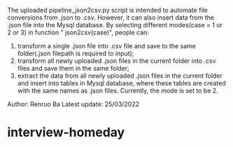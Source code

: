 The uploaded pipeline_json2csv.py script is intended to automate file conversions
from .json to .csv. However, it can also insert data from the .json file into the Mysql database.
By selecting different modes(case = 1 or 2 or 3) in function " json2csv(case)", people can:
1. transform a single .json file into .csv file and save to the same folder(.json filepath is required to input);
2. transform all newly uploaded .json files in the current folder into .csv files and save them in the same folder;
3. extract the data from all newly uploaded .json files in the current folder and insert into tables in Mysql database,
where these tables are created with the same names as .json files.
Currently, the mode is set to be 2.

Author: Renruo Ba
Latest update: 25/03/2022
# interview-homeday

